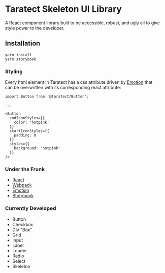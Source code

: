 # Taratect Skeleton UI Library

A React component library built to be accessible, robust, and ugly all to give style power to the developer. 

## Installation

```
yarn install
yarn storybook
```

### Styling

Every html element in Taratect has a css attribute driven by [Emotion](https://emotion.sh/docs/introduction) that can be overwritten with its corresponding react attribute:

```
import Button from '@taratect/Button';

...

<Button 
  endIconStyles={{
    color: 'hotpink'
  }}
  startIconStyles={{
    padding: 8
  }}
  styles={{
    background: 'hotpink'
  }}
/>
```

### Under the Frunk

* [React](https://reactjs.org/)
* [Webpack](https://webpack.js.org/)
* [Emotion](https://emotion.sh/docs/introduction)
* [Storybook](https://storybook.js.org/)

### Currently Developed

* Button
* Checkbox
* Div "Box"
* Grid
* Input
* Label
* Loader
* Radio
* Select
* Skeleton